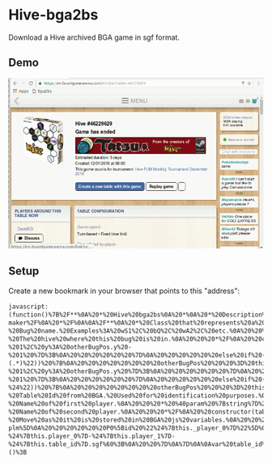 # Hive-bga2bs
Download a Hive archived BGA game in sgf format.

## Demo
![GIF Demo](https://raw.githubusercontent.com/DavidEGx/Hive-bga2bs/master/hive-bga2bs.gif)

## Setup
Create a new bookmark in your browser that points to this "address":

    javascript:(function()%7B%2F**%0A%20*%20Hive%20bga2bs%0A%20*%0A%20*%20Description%3A%0A%20*%0A%20*%20This%20script%20allows%20you%20to%20download%20a%20Hive%20game%20from%20BoardGameArena%20(BGA)%0A%20*%20as%20a%20sgf%20file%20which%20can%20be%20reviewied%20in%20BoardSpace%20(BS).%0A%20*%0A%20*%20The%20reason%20behind%20this%20is%20BS%20game%20reviewer%20is%20far%20superior.%0A%20*%0A%20*%20Warnings%3A%0A%20*%20I%20had%20to%20reverse%20engineer%20the%20way%20both%20BGA%20and%20BS%20work%20so%20this%20is%20likely%0A%20*%20to%20fail.%20I'll%20try%20to%20fix%20what%20I%20can.%0A%20*%0A%20*%0A%20*%20Usage%3A%0A%20*%201.%20Go%20to%20any%20archived%20Hive%20game%20in%20BGA%20(example%3A%20https%3A%2F%2Fen.boardgamearena.com%2F%23!table%3Ftable%3D46229629)%0A%20*%202.%20Replay%20game.%0A%20*%203.%20Choose%20a%20player.%0A%20*%204.%20Fire%20your%20javascript%20console%20and%20paste%20this%20script.%0A%20*%0A%20*%20As%204%20is%20a%20pain%20in%20the%20ass%20the%20best%20way%20is%20to%20create%20a%20bookmark%20with%20the%20script.%0A%20*%20See%20https%3A%2F%2Fcaiorss.github.io%2Fbookmarklet-maker%2F%0A%20*%2F%0A%0A%2F**%0A%20*%20Class%20that%20represents%20a%20Hive%20bug.%0A%20*%20Most%20important%20things%20about%20the%20bug%20are%20its%20name%20and%20position.%0A%20*%2F%0Aclass%20Bug%20%7B%0A%0A%20%20%2F**%0A%20%20%20*%20Creates%20a%20new%20bug.%0A%20%20%20*%20%40param%20%7Bstring%7D%20bugName%20-%20Bug%20name.%20Examples%3A%20wS1%2C%20bQ%2C%20wA2%2C%20etc.%0A%20%20%20*%20%40param%20%7BHiveGame%7D%20hive%20%20-%20The%20hive%20where%20this%20bug%20is%20in.%0A%20%20%20*%2F%0A%20%20constructor(bugName%2C%20hive)%20%7B%0A%20%20%20%20this._name%20%20%20%20%20%20%20%20%20%3D%20bugName%3B%0A%20%20%20%20this._bugType%20%20%20%20%20%20%3D%20bugName.charAt(1)%3B%0A%20%20%20%20this._hive%20%20%20%20%20%20%20%20%20%3D%20hive%3B%0A%20%20%20%20this._pos%20%20%20%20%20%20%20%20%20%20%3D%20undefined%3B%0A%20%20%20%20this._lastMovement%20%3D%20undefined%3B%0A%20%20%7D%0A%0A%20%20%2F**%0A%20%20%20*%20%40return%20%7Bobject%7D%20Bug%20position%20in%20the%20form%20%7B%20x%3A%20NUMBER%2C%20y%3A%20NUMBER%20%7D%0A%20%20%20*%2F%0A%20%20get%20position()%20%7B%0A%20%20%20%20return%20this._pos%3B%0A%20%20%7D%0A%0A%20%20%2F**%0A%20%20%20*%20Sets%20the%20position%20of%20this%20bug.%0A%20%20%20*%20Receives%20a%20bug%20position%20string%20in%20bga%20format%20and%20transform%0A%20%20%20*%20that%20into%20row%20and%20column.%0A%20%20%20*%2F%0A%20%20setPositionFromBga(bgaPos)%20%7B%0A%20%20%20%20bgaPos%20%3D%20bgaPos.replace(%22%5C%5C%22%2C%20%22%5C%5C%5C%5C%22)%3B%0A%20%20%20%20this._lastMovement%20%3D%20bgaPos%3B%0A%0A%20%20%20%20if%20(bgaPos%20%3D%3D%3D%20'.')%20%7B%0A%20%20%20%20%20%20this._pos%20%3D%20%7B%20x%3A%2076%2C%20y%3A%2010%20%7D%3B%20%2F%2F%20Equivalent%20to%20position%20%22L%2010%22%20in%20BS%0A%20%20%20%20%7D%0A%20%20%20%20else%20%7B%0A%20%20%20%20%20%20bgaPos%20%3D%20bgaPos.replace(%22wL%22%2C%20%22wL1%22)%3B%0A%20%20%20%20%20%20bgaPos%20%3D%20bgaPos.replace(%22wP%22%2C%20%22wP1%22)%3B%0A%20%20%20%20%20%20bgaPos%20%3D%20bgaPos.replace(%22wM%22%2C%20%22wM1%22)%3B%0A%20%20%20%20%20%20bgaPos%20%3D%20bgaPos.replace(%22bL%22%2C%20%22bL1%22)%3B%0A%20%20%20%20%20%20bgaPos%20%3D%20bgaPos.replace(%22bP%22%2C%20%22bP1%22)%3B%0A%20%20%20%20%20%20bgaPos%20%3D%20bgaPos.replace(%22bM%22%2C%20%22bM1%22)%3B%0A%0A%20%20%20%20%20%20var%20matches%3B%0A%20%20%20%20%20%20var%20otherBugPos%3B%0A%0A%20%20%20%20%20%20%2F%2F%20TODO%3A%20This%20surely%20would%20require%20some%20explanation...%0A%20%20%20%20%20%20if%20(matches%20%3D%20bgaPos.match(%22%5E%2F(.*)%22))%20%7B%0A%20%20%20%20%20%20%20%20otherBugPos%20%20%20%3D%20this._hive.get(matches%5B1%5D).position%3B%0A%20%20%20%20%20%20%20%20this._pos%20%3D%20%7B%20x%3A%20otherBugPos.x%20-%201%2C%20y%3A%20otherBugPos.y%20-%201%20%7D%3B%0A%20%20%20%20%20%20%7D%0A%20%20%20%20%20%20else%20if%20(matches%20%3D%20bgaPos.match(%2F%5E%5C%5C%7B2%7D(.*)%2F))%20%7B%0A%20%20%20%20%20%20%20%20otherBugPos%20%20%20%3D%20this._hive.get(matches%5B1%5D).position%3B%0A%20%20%20%20%20%20%20%20this._pos%20%3D%20%7B%20x%3A%20otherBugPos.x%2C%20y%3A%20otherBugPos.y%20%2B%201%20%7D%3B%0A%20%20%20%20%20%20%7D%0A%20%20%20%20%20%20else%20if%20(matches%20%3D%20bgaPos.match(%22%5E-(.*)%22))%20%7B%0A%20%20%20%20%20%20%20%20otherBugPos%20%20%20%3D%20this._hive.get(matches%5B1%5D).position%3B%0A%20%20%20%20%20%20%20%20this._pos%20%3D%20%7B%20x%3A%20otherBugPos.x%20-%201%2C%20y%3A%20otherBugPos.y%20%7D%3B%0A%20%20%20%20%20%20%7D%0A%20%20%20%20%20%20else%20if%20(matches%20%3D%20bgaPos.match(%22(.*)%3F%2F%24%22))%20%7B%0A%20%20%20%20%20%20%20%20otherBugPos%20%20%20%3D%20this._hive.get(matches%5B1%5D).position%3B%0A%20%20%20%20%20%20%20%20this._pos%20%3D%20%7B%20x%3A%20otherBugPos.x%20%2B%201%2C%20y%3A%20otherBugPos.y%20%2B%201%20%7D%3B%0A%20%20%20%20%20%20%7D%0A%20%20%20%20%20%20else%20if%20(matches%20%3D%20bgaPos.match(%2F(.*)%5C%5C%7B2%7D%24%2F))%20%7B%0A%20%20%20%20%20%20%20%20otherBugPos%20%20%20%3D%20this._hive.get(matches%5B1%5D).position%3B%0A%20%20%20%20%20%20%20%20this._pos%20%3D%20%7B%20x%3A%20otherBugPos.x%2C%20y%3A%20otherBugPos.y%20-%201%20%7D%3B%0A%20%20%20%20%20%20%7D%0A%20%20%20%20%20%20else%20if%20(matches%20%3D%20bgaPos.match(%22(.*)-%24%22))%20%7B%0A%20%20%20%20%20%20%20%20otherBugPos%20%20%20%3D%20this._hive.get(matches%5B1%5D).position%3B%0A%20%20%20%20%20%20%20%20this._pos%20%3D%20%7B%20x%3A%20otherBugPos.x%20%2B%201%2C%20y%3A%20otherBugPos.y%20%7D%3B%0A%20%20%20%20%20%20%7D%0A%20%20%20%20%20%20else%20%7B%0A%20%20%20%20%20%20%20%20otherBugPos%20%20%20%3D%20this._hive.get(bgaPos).position%3B%0A%20%20%20%20%20%20%20%20this._pos%20%3D%20%7B%20x%3A%20otherBugPos.x%2C%20y%3A%20otherBugPos.y%20%7D%3B%0A%20%20%20%20%20%20%7D%0A%20%20%20%20%7D%0A%20%20%7D%0A%0A%20%20%2F**%0A%20%20%20*%20%40return%20%7Bstring%7D%20Last%20movement%20of%20this%20bug%20in%20common%20hive%20notation%0A%20%20%20*%2F%0A%20%20lastMovement()%20%7B%0A%20%20%20%20return%20this._lastMovement%3B%0A%20%20%7D%0A%0A%20%20%2F**%0A%20%20%20*%20%40return%20%7Bstring%7D%20'pick'%20if%20the%20bug%20has%20not%20yet%20been%20places.%20Otherwise%0A%20%20%20*%20%20%20%20%20%20%20%20%20%20%20%20%20%20%20%20%20%20%20will%20return%20'pickb'.%0A%20%20%20*%2F%0A%20%20bsPickCommand()%20%7B%0A%20%20%20%20if%20(this.position%20%3D%3D%3D%20undefined)%20%7B%0A%20%20%20%20%20%20return%20'pick'%3B%0A%20%20%20%20%7D%0A%20%20%20%20return%20'pickb'%3B%0A%20%20%7D%0A%0A%20%20%2F**%0A%20%20%20*%20%40return%20%7Bstring%7D%20Position%20as%20it%20is%20used%20by%20BoardSpace.%0A%20%20%20*%20%20%20%20%20%20%20%20%20%20%20%20%20%20%20%20%20%20(This%20is%3A%20%22LETTER%20NUMBER%22.%20For%20example%20%22L%2010%22)%0A%20%20%20*%2F%0A%20%20bsPosition()%20%7B%0A%20%20%20%20if%20(this.position%20%3D%3D%3D%20undefined)%20%7B%0A%20%20%20%20%20%20%2F%2F%20Bugs%20in%20the%20reserve%20come%20from%20some%20magic%20position%20in%20boardspace.%0A%20%20%20%20%20%20var%20bugIdx%20%3D%20%7B%0A%20%20%20%20%20%20%20%20%22Q%22%3A%200%2C%0A%20%20%20%20%20%20%20%20%22A%22%3A%201%2C%0A%20%20%20%20%20%20%20%20%22G%22%3A%202%2C%0A%20%20%20%20%20%20%20%20%22B%22%3A%203%2C%0A%20%20%20%20%20%20%20%20%22S%22%3A%204%2C%0A%20%20%20%20%20%20%20%20%22M%22%3A%205%2C%0A%20%20%20%20%20%20%20%20%22L%22%3A%206%2C%0A%20%20%20%20%20%20%20%20%22P%22%3A%207%0A%20%20%20%20%20%20%7D%0A%20%20%20%20%20%20return%20this._name.charAt(0).toUpperCase()%20%2B%20%22%20%22%20%2B%20bugIdx%5Bthis._bugType%5D%3B%0A%0A%20%20%20%20%7D%0A%20%20%20%20return%20String.fromCodePoint(this.position.x)%20%2B%20%22%20%22%20%2B%20this.position.y%3B%0A%20%20%7D%0A%7D%0A%0A%2F**%0A%20*%20Class%20that%20represents%20a%20Hive%20Game.%0A%20*%20Mainly%20a%20bunch%20of%20bugs%20and%20a%20list%20of%20movements.%0A%20*%2F%0Aclass%20HiveGame%20%7B%0A%0A%20%20%2F**%0A%20%20%20*%20Creates%20a%20new%20Hive%20Game.%0A%20%20%20*%20%40param%20%7Bnumber%7D%20tableId%20%20-%20Table%20Id%20from%20BGA.%20Used%20for%20identification%20purposes.%0A%20%20%20*%20%40param%20%7Bstring%7D%20player_0%20-%20Name%20of%20first%20player.%0A%20%20%20*%20%40param%20%7Bstring%7D%20player_1%20-%20Name%20of%20second%20player.%0A%20%20%20*%2F%0A%20%20constructor(tableId%2C%20player_0%2C%20player_1)%20%7B%0A%20%20%20%20this._table_id%20%20%3D%20tableId%3B%0A%20%20%20%20this._player_0%20%20%3D%20player_0%3B%0A%20%20%20%20this._player_1%20%20%3D%20player_1%3B%0A%20%20%20%20this._bugs%20%20%20%20%20%20%3D%20%7B%7D%3B%0A%20%20%20%20this._player%20%20%20%20%3D%20'P0'%3B%0A%20%20%20%20this._movements%20%3D%20%5B%5D%3B%0A%20%20%20%20this._moveIdx%20%20%20%3D%201%3B%0A%20%20%7D%0A%0A%20%20%2F**%0A%20%20%20*%20Gets%20a%20bug%20that%20matches%20the%20bug%20name%20from%20the%20Hive.%0A%20%20%20*%20It%20will%20create%20a%20new%20one%20if%20it%20does%20not%20exist%20yet.%0A%20%20%20*%0A%20%20%20*%20%40param%20%7Bstring%7D%20The%20bug%20you%20are%20looking%20for%20(wA1%2C%20wQ%2C%20bP1%2C%20etc)%0A%20%20%20*%20%40return%20%7BBug%7D%20The%20requested%20bug.%0A%20%20%20*%2F%0A%20%20get(bugName)%20%7B%0A%20%20%20%20this._bugs%20%3D%20this._bugs%20%7C%7C%20%7B%20%7D%3B%0A%0A%20%20%20%20if%20(!bugName.match(%2F%5Cd%2F)%20%26%26%20!bugName.match(%2FQ%2F))%20%7B%0A%20%20%20%20%20%20bugName%20%2B%3D%20%221%22%3B%0A%20%20%20%20%7D%0A%0A%20%20%20%20if%20(this._bugs%5BbugName%5D)%20%7B%0A%20%20%20%20%20%20return%20this._bugs%5BbugName%5D%3B%0A%20%20%20%20%7D%0A%0A%20%20%20%20var%20bug%20%3D%20new%20Bug(bugName%2C%20this)%3B%0A%20%20%20%20this._bugs%5BbugName%5D%20%3D%20bug%3B%0A%20%20%20%20return%20bug%3B%0A%20%20%7D%0A%0A%20%20%2F**%0A%20%20%20*%20Well%2C%20just%20changes%20the%20current%20player.%0A%20%20%20*%20TODO%3A%20Probably%20this%20can%20be%20deleted%20or%20at%20least%20rewritten%20in%20a%20different%0A%20%20%20*%20manner.%0A%20%20%20*%2F%0A%20%20switchPlayer()%20%7B%0A%20%20%20%20if%20(this._player%20%3D%3D%3D%20'P0')%20%7B%0A%20%20%20%20%20%20this._player%20%3D%20'P1'%3B%0A%20%20%20%20%7D%0A%20%20%20%20else%20%7B%0A%20%20%20%20%20%20this._player%20%3D%20'P0'%3B%0A%20%20%20%20%7D%0A%20%20%7D%0A%0A%20%20%2F**%0A%20%20%20*%20Adds%20a%20movement%20and%20translates%20it%20into%20a%20more%20BS%20friendly%20way.%0A%20%20%20*%20%40param%20%7Bstring%7D%20bgaMove%20-%20Move%20as%20it%20is%20stored%20in%20BGA%20js%20variables.%0A%20%20%20*%2F%0A%20%20addMovement(bgaMove)%20%7B%0A%20%20%20%20var%20bug%20%20%20%20%3D%20this.get(bgaMove.split(%22%20%22)%5B0%5D.trim())%3B%0A%20%20%20%20var%20bgaPos%20%3D%20bgaMove.split(%22%20%22)%5B1%5D.trim()%20%7C%7C%20%22.%22%3B%0A%0A%20%20%20%20var%20bsPick%20%3D%20%60%24%7Bbug.bsPickCommand()%7D%20%24%7Bbug.bsPosition()%7D%60%3B%0A%20%20%20%20bug.setPositionFromBga(bgaPos)%3B%0A%0A%20%20%20%20this._movements.push(%60%3B%24%7Bthis._player%7D%5B%24%7Bthis._moveIdx%2B%2B%7D%20%24%7BbsPick%7D%20%24%7Bbug.name%7D%5D%60)%3B%0A%20%20%20%20this._movements.push(%60%3B%24%7Bthis._player%7D%5B%24%7Bthis._moveIdx%2B%2B%7D%20dropb%20%24%7Bbug.name%7D%20%24%7Bbug.bsPosition()%7D%20%24%7Bbug.lastMovement()%7D%5D%60)%3B%0A%20%20%20%20this._movements.push(%60%3B%24%7Bthis._player%7D%5B%24%7Bthis._moveIdx%2B%2B%7D%20done%5D%60)%3B%0A%0A%20%20%20%20this.switchPlayer()%3B%0A%20%20%7D%0A%0A%20%20%2F**%0A%20%20%20*%20In%20BGA%20wA2%20can%20appear%20before%20wA1%2C%20BS%20doesn't%20like%20that.%0A%20%20%20*%20Need%20to%20swap%20bugs%20in%20case%20they%20appear%20in%20the%20wrong%20order.%0A%20%20%20*%2F%0A%20%20_fixBugsOrder%20(gameStr)%20%7B%0A%20%20%20%20var%20toFix%20%3D%20%5B'wA'%2C%20'wB'%2C%20'wG'%2C%20'wS'%2C%20'bA'%2C%20'bB'%2C%20'bG'%2C%20'bS'%5D%3B%0A%0A%0A%20%20%20%20%2F%2F%20TODO%3A%20Rewrite%20in%20a%20less%20messy%20way%0A%20%20%20%20for%20(var%20i%20%3D%200%3B%20i%20%3C%20toFix.length%3B%20i%2B%2B)%20%7B%0A%20%20%20%20%20%20var%20bug%20%3D%20toFix%5Bi%5D%3B%0A%20%20%20%20%20%20var%20bug1%20%20%20%3D%20bug%20%2B%20%221%22%3B%0A%20%20%20%20%20%20var%20bug2%20%20%20%3D%20bug%20%2B%20%222%22%3B%0A%20%20%20%20%20%20var%20bug3%20%20%20%3D%20bug%20%2B%20%223%22%3B%0A%20%20%20%20%20%20var%20index1%20%3D%20gameStr.indexOf(bug%20%2B%20%221%22)%3B%0A%20%20%20%20%20%20var%20index2%20%3D%20gameStr.indexOf(bug%20%2B%20%222%22)%3B%0A%20%20%20%20%20%20var%20index3%20%3D%20gameStr.indexOf(bug%20%2B%20%223%22)%3B%0A%20%20%20%20%20%20var%20re1%20%3D%20new%20RegExp(bug1%2C%20'g')%3B%0A%20%20%20%20%20%20var%20re2%20%3D%20new%20RegExp(bug2%2C%20'g')%3B%0A%20%20%20%20%20%20var%20re3%20%3D%20new%20RegExp(bug3%2C%20'g')%3B%0A%0A%20%20%20%20%20%20if%20(index3%20%3E%200)%20%7B%0A%20%20%20%20%20%20%20%20if%20(index2%20%3C%200)%20%7B%0A%20%20%20%20%20%20%20%20%20%20gameStr%20%3D%20gameStr.replace(re3%2C%20bug2)%3B%0A%20%20%20%20%20%20%20%20%7D%0A%20%20%20%20%20%20%20%20else%20if%20(index3%20%3C%20index2)%20%7B%0A%20%20%20%20%20%20%20%20%20%20gameStr%20%3D%20gameStr.replace(re3%2C%20'SWAPME')%3B%0A%20%20%20%20%20%20%20%20%20%20gameStr%20%3D%20gameStr.replace(re2%2C%20bug3)%3B%0A%20%20%20%20%20%20%20%20%20%20gameStr%20%3D%20gameStr.replace(%2FSWAPME%2Fg%2C%20bug2)%3B%0A%20%20%20%20%20%20%20%20%7D%0A%20%20%20%20%20%20%7D%0A%0A%20%20%20%20%20%20if%20(index2%20%3E%200)%20%7B%0A%20%20%20%20%20%20%20%20if%20(index1%20%3C%200)%20%7B%0A%20%20%20%20%20%20%20%20%20%20gameStr%20%3D%20gameStr.replace(re2%2C%20bug1)%3B%0A%20%20%20%20%20%20%20%20%7D%0A%20%20%20%20%20%20%20%20else%20if%20(index2%20%3C%20index1)%20%7B%0A%20%20%20%20%20%20%20%20%20%20gameStr%20%3D%20gameStr.replace(re2%2C%20'SWAPME')%3B%0A%20%20%20%20%20%20%20%20%20%20gameStr%20%3D%20gameStr.replace(re1%2C%20bug2)%3B%0A%20%20%20%20%20%20%20%20%20%20gameStr%20%3D%20gameStr.replace(%2FSWAPME%2Fg%2C%20bug1)%3B%0A%20%20%20%20%20%20%20%20%7D%0A%20%20%20%20%20%20%7D%0A%0A%20%20%20%20%20%20if%20(index3%20%3E%200)%20%7B%0A%20%20%20%20%20%20%20%20if%20(index2%20%3C%200)%20%7B%0A%20%20%20%20%20%20%20%20%20%20gameStr%20%3D%20gameStr.replace(re3%2C%20bug2)%3B%0A%20%20%20%20%20%20%20%20%7D%0A%20%20%20%20%20%20%20%20else%20if%20(index3%20%3C%20index2)%20%7B%0A%20%20%20%20%20%20%20%20%20%20gameStr%20%3D%20gameStr.replace(re3%2C%20'SWAPME')%3B%0A%20%20%20%20%20%20%20%20%20%20gameStr%20%3D%20gameStr.replace(re2%2C%20bug3)%3B%0A%20%20%20%20%20%20%20%20%20%20gameStr%20%3D%20gameStr.replace(%2FSWAPME%2Fg%2C%20bug2)%3B%0A%20%20%20%20%20%20%20%20%7D%0A%20%20%20%20%20%20%7D%0A%20%20%20%20%7D%0A%20%20%20%20return%20gameStr%3B%0A%20%20%7D%0A%0A%20%20%2F**%0A%20%20%20*%20Returns%20the%20game%20string%20in%20a%20format%20understandable%20by%20BoardSpace.%0A%20%20%20*%2F%0A%20%20getBsGame%20()%20%7B%0A%20%20%20%20var%20gameStr%20%3D%20%60(%3B%0A%20%20%20%20%20%20GM%5B27%5DVV%5B1%5D%0A%20%20%20%20%20%20SU%5Bhive-plm%5D%0A%20%20%20%20%20%20P0%5Bid%20%22%24%7Bthis._player_0%7D%22%5D%0A%20%20%20%20%20%20P1%5Bid%20%22%24%7Bthis._player_1%7D%22%5D%0A%20%20%20%20%20%20%3B%20P0%5B0%20Start%20P0%5D%0A%20%20%20%20%60%3B%0A%0A%20%20%20%20gameStr%20%2B%3D%20this._movements.join(%22%5Cn%22)%3B%0A%20%20%20%20gameStr%20%2B%3D%20%22%5Cn)%22%3B%0A%0A%20%20%20%20return%20this._fixBugsOrder(gameStr)%3B%0A%20%20%7D%0A%0A%20%20%2F**%0A%20%20%20*%20%40return%20%7Bstring%7D%20Name%20for%20the%20game.%0A%20%20%20*%2F%0A%20%20getBsName%20()%20%7B%0A%20%20%20%20return%20%60bga2bs-%24%7Bthis.player_0%7D-%24%7Bthis.player_1%7D-%24%7Bthis.table_id%7D.sgf%60%3B%0A%20%20%7D%0A%7D%0A%0Avar%20table_id%20%3D%20g_gamelogs%5B0%5D.table_id%3B%0Avar%20player_0%20%3D%20g_gamelogs%5B1%5D.data%5B0%5D.args.player_name%3B%0Avar%20player_1%20%3D%20g_gamelogs%5B2%5D.data%5B0%5D.args.player_name%3B%0Avar%20hiveGame%20%3D%20new%20HiveGame(table_id%2C%20player_0%2C%20player_1)%3B%0A%0Afor%20(var%20i%20%3D%200%3B%20i%20%3C%20g_gamelogs.length%3B%20i%2B%2B)%20%7B%0A%20%20var%20actions%20%3D%20g_gamelogs%5Bi%5D.data%3B%0A%20%20for%20(var%20j%20%3D%200%3B%20j%20%3C%20actions.length%3B%20j%2B%2B)%20%7B%0A%20%20%20%20var%20action%20%3D%20actions%5Bj%5D%3B%0A%20%20%20%20if%20(action.type%20%3D%3D%3D%20%22tokenPlayed%22)%20%7B%0A%20%20%20%20%20%20var%20bgaMove%20%3D%20action.args.notation%3B%0A%20%20%20%20%20%20hiveGame.addMovement(bgaMove)%3B%0A%20%20%20%20%7D%0A%20%20%7D%0A%7D%0A%0AdownloadURI(%22data%3Atext%2Fplain%2C%22%20%2B%20encodeURIComponent(hiveGame.getBsGame())%2C%20hiveGame.getBsName())%3B%0A%0Afunction%20downloadURI(uri%2C%20name)%20%7B%0A%20%20var%20link%20%3D%20document.createElement(%22a%22)%3B%0A%20%20link.download%20%3D%20name%3B%0A%20%20link.href%20%3D%20uri%3B%0A%20%20document.body.appendChild(link)%3B%0A%20%20link.click()%3B%0A%20%20document.body.removeChild(link)%3B%0A%20%20delete%20link%3B%0A%7D%7D)()%3B
